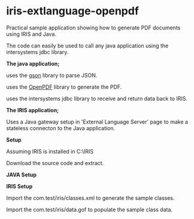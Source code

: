 # iris-extlanguage-openpdf

Practical sample application showing how to generate PDF documents using IRIS and Java.

The code can easily be used to call any java application using the intersystems jdbc library.

**The java application;**

uses the [gson](https://github.com/google/gson) library to parse JSON.

uses the [OpenPDF](https://github.com/LibrePDF/OpenPDF) library to generate the PDF.

uses the intersystems jdbc library to receive and return data back to IRIS.


**The IRIS application;**

Uses a Java gateway setup in 'External Language Server' page to make a stateless connecton to the Java application.

**Setup**

Assuming IRIS is installed in C:\IRIS

Download the source code and extract.


**JAVA Setup**


**IRIS Setup**

Import the com.test/iris/classes.xml to generate the sample classes.

Import the com.test/iris/data.gof to populate the sample class data.







